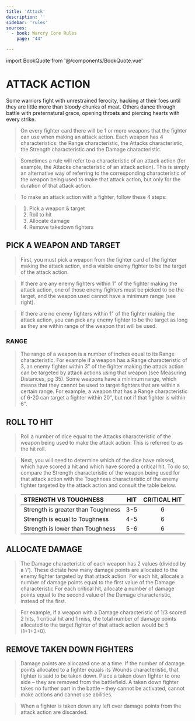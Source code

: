 ```yaml
---
title: 'Attack'
description: ''
sidebar: 'rules'
sources:
  - book: Warcry Core Rules
    page: "44"

---
```

import BookQuote from '@/components/BookQuote.vue'

# ATTACK ACTION

<book-quote>
<p>
 Some warriors fight with unrestrained ferocity, hacking at their foes until they are little more than bloody chunks of meat. Others dance through battle with preternatural grace, opening throats and piercing hearts with every strike.
</p>
<template slot="cite">Warcry Core Book</template>
</book-quote>

> On every fighter card there will be 1 or more weapons that the fighter can use when making an attack action. Each weapon has 4 characteristics: the Range characteristic, the Attacks characteristic, the  Strength characteristic and the Damage characteristic.

> Sometimes a rule will refer to a characteristic of an attack action (for example, the Attacks characteristic of an attack action). This is simply an alternative way of referring to the corresponding characteristic of the weapon being used to make that attack action, but only for the duration of that attack action.

> To make an attack action with a fighter, follow these 4 steps:

> 1. Pick a weapon & target
> 2. Roll to hit
> 3. Allocate damage
> 4. Remove takedown fighters

## PICK A WEAPON AND TARGET 

> First, you must pick a weapon from the fighter card of the fighter making the attack action, and a visible enemy fighter to be the target of the attack action.

> If there are any enemy fighters within 1" of the fighter making the attack action, one of those enemy fighters must be picked to be the target, and the weapon used cannot have a minimum range (see right).

> If there are no enemy fighters within 1" of the fighter making the attack action, you can pick any enemy fighter to be the target as long as they are within range of the weapon that will be used.

### RANGE 

> The range of a weapon is a number of inches equal to its Range characteristic. For example if a weapon has a Range characteristic of 3, an enemy fighter within 3" of the fighter making the attack action can be targeted by attack actions using that weapon (see Measuring Distances, pg 35). Some weapons have a minimum range, which means that they cannot be used to target fighters that are within a certain range. For example, a weapon that has a Range characteristic of 6-20 can target a fighter within 20", but not if that fighter is within 6".

## ROLL TO HIT 

> Roll a number of dice equal to the Attacks characteristic of the weapon being used to make the attack action. This is referred to as the hit roll.

> Next, you will need to determine which of the dice have missed, which have scored a hit and which have scored a critical hit. To do so, compare the Strength characteristic of the weapon being used for that attack action with the Toughness characteristic of the enemy fighter targeted by the attack action and consult the table below.

> | STRENGTH VS TOUGHNESS | HIT | CRITICAL HIT |
> | :-------------------- | :-: | :-: |
> | Strength is greater than Toughness | 3-5 | 6 |
> | Strength is equal to Toughness | 4-5 | 6 |
> | Strength is lower than Toughness | 5-6 | 6 |

## ALLOCATE DAMAGE 

> The Damage characteristic of each weapon has 2 values (divided by a ‘/’). These dictate how many damage points are allocated to the enemy fighter targeted by that attack action. For each hit, allocate a number of damage points equal to the first value of the Damage characteristic For each critical hit, allocate a number of damage points equal to the second value of the Damage characteristic, instead of the first.

> For example, if a weapon with a Damage characteristic of 1/3 scored 2 hits, 1 critical hit and 1 miss, the total number of damage points allocated to the target fighter of that attack action would be 5 (1+1+3+0).

## REMOVE TAKEN DOWN FIGHTERS

> Damage points are allocated one at a time. If the number of damage points allocated to a fighter equals its Wounds characteristic, that fighter is said to be taken down. Place a taken down fighter to one side – they are removed from the battlefield. A taken down fighter takes no further part in the battle – they cannot be activated, cannot make actions and cannot use abilities.

> When a fighter is taken down any left over damage points from the attack action are discarded. 

